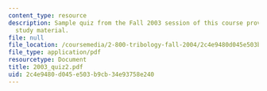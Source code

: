 ```yaml
---
content_type: resource
description: Sample quiz from the Fall 2003 session of this course provided as supplementary
  study material.
file: null
file_location: /coursemedia/2-800-tribology-fall-2004/2c4e9480d045e503b9cb34e93758e240_2003_quiz2.pdf
file_type: application/pdf
resourcetype: Document
title: 2003_quiz2.pdf
uid: 2c4e9480-d045-e503-b9cb-34e93758e240
---
```

